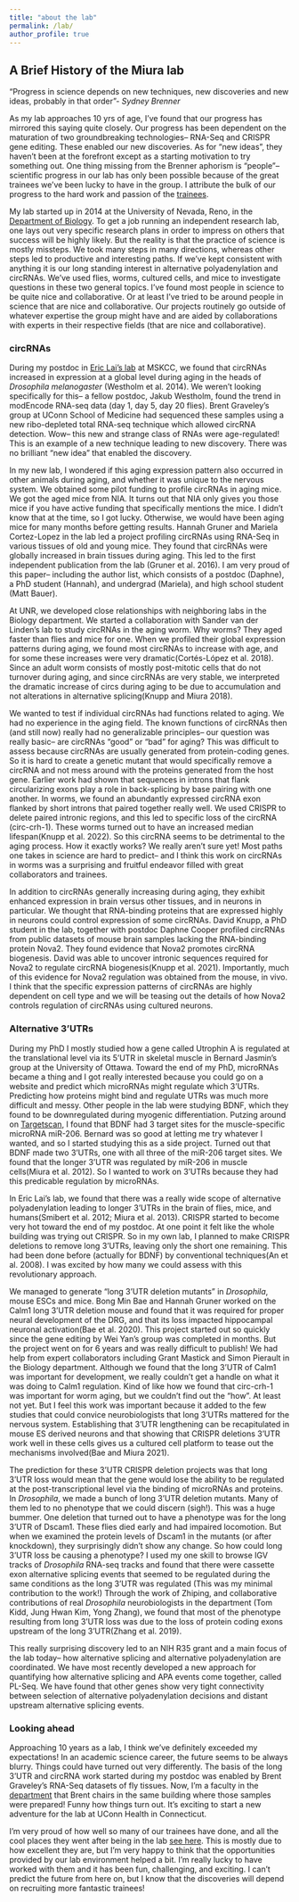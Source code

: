 ```yaml
---
title: "about the lab"
permalink: /lab/
author_profile: true
---
```



## A Brief History of the Miura lab

“Progress in science depends on new techniques, new discoveries and new ideas, probably in that order”- _Sydney Brenner_

As my lab approaches 10 yrs of age, I’ve found that our progress has mirrored this saying quite closely. Our progress has been dependent on the maturation of two groundbreaking technologies– RNA-Seq and CRISPR gene editing. These enabled our new discoveries. As for “new ideas”, they haven’t been at the forefront except as a starting motivation to try something out. One thing missing from the Brenner aphorism is “people”– scientific progress in our lab has only been possible because of the great trainees we’ve been lucky to have in the group. I attribute the bulk of our progress to the hard work and passion of the [trainees](/markdown/).  

My lab started up in 2014 at the University of Nevada, Reno, in the [Department of Biology](https://www.unr.edu/biology/faculty). To get a job running an independent research lab, one lays out very specific research plans in order to impress on others that success will be highly likely. But the reality is that the practice of science is mostly missteps. We took many steps in many directions, whereas other steps led to productive and interesting paths. If we’ve kept consistent with anything it is our long standing interest in alternative polyadenylation and circRNAs. We’ve used flies, worms, cultured cells, and mice to investigate questions in these two general topics. I’ve found most people in science to be quite nice and collaborative. Or at least I’ve tried to be around people in science that are nice and collaborative. Our projects routinely go outside of whatever expertise the group might have and are aided by collaborations with experts in their respective fields (that are nice and collaborative).


### circRNAs

During my postdoc in [Eric Lai’s lab](https://www.mskcc.org/research/ski/labs/eric-lai) at MSKCC, we found that circRNAs increased in expression at a global level during aging in the heads of _Drosophila melanogaster_ (Westholm et al. 2014). We weren’t looking specifically for this– a fellow postdoc, Jakub Westholm, found the trend in modEncode RNA-seq data (day 1, day 5, day 20 flies). Brent Graveley’s group at UConn School of Medicine had sequenced these samples using a new ribo-depleted total RNA-seq technique which allowed circRNA detection. Wow– this new and strange class of RNAs were age-regulated! This is an example of a new technique leading to new discovery. There was no brilliant “new idea” that enabled the discovery. 

In my new lab, I wondered if this aging expression pattern also occurred in other animals during aging, and whether it was unique to the nervous system. We obtained some pilot funding to profile circRNAs in aging mice. We got the aged mice from NIA. It turns out that NIA only gives you those mice if you have active funding that specifically mentions the mice. I didn’t know that at the time, so I got lucky. Otherwise, we would have been aging mice for many months before getting results. Hannah Gruner and Mariela Cortez-Lopez in the lab led a project profiling circRNAs using RNA-Seq in various tissues of old and young mice. They found that circRNAs were globally increased in brain tissues during aging. This led to the first independent publication from the lab (Gruner et al. 2016). I am very proud of this paper– including the author list, which consists of a postdoc (Daphne), a PhD student (Hannah), and undergrad (Mariela), and high school student (Matt Bauer). 

At UNR, we developed close relationships with neighboring labs in the Biology department. We started a collaboration with Sander van der Linden’s lab to study circRNAs in the aging worm. Why worms? They aged faster than flies and mice for one. When we profiled their global expression patterns during aging, we found most circRNAs to increase with age, and for some these increases were very dramatic(Cortés-López et al. 2018). Since an adult worm consists of mostly post-mitotic cells that do not turnover during aging, and since circRNAs are very stable, we interpreted the dramatic increase of circs during aging to be due to accumulation and not alterations in alternative splicing(Knupp and Miura 2018). 

We wanted to test if individual circRNAs had functions related to aging. We had no experience in the aging field. The known functions of circRNAs then (and still now) really had no generalizable principles– our question was really basic– are circRNAs “good” or “bad” for aging? This was difficult to assess because circRNAs are usually generated from protein-coding genes. So it is hard to create a genetic mutant that would specifically remove a circRNA and not mess around with the proteins generated from the host gene. Earlier work had shown that sequences in introns that flank circularizing exons play a role in back-splicing by base pairing with one another. In worms, we found an abundantly expressed circRNA exon flanked by short introns that paired together really well. We used CRISPR to delete paired intronic regions, and this led to specific loss of the circRNA (circ-crh-1). These worms turned out to have an increased median lifespan(Knupp et al. 2022). So this circRNA seems to be detrimental to the aging process. How it exactly works? We really aren’t sure yet! Most paths one takes in science are hard to predict– and I think this work on circRNAs in worms was a surprising and fruitful endeavor filled with great collaborators and trainees. 

In addition to circRNAs generally increasing during aging, they exhibit enhanced expression in brain versus other tissues, and in neurons in particular. We thought that RNA-binding proteins that are expressed highly in neurons could control expression of some circRNAs. David Knupp, a PhD student in the lab, together with postdoc Daphne Cooper profiled circRNAs from public datasets of mouse brain samples lacking the RNA-binding protein Nova2. They found evidence that Nova2 promotes circRNA biogenesis. David was able to uncover intronic sequences required for Nova2 to regulate circRNA biogenesis(Knupp et al. 2021). Importantly, much of this evidence for Nova2 regulation was obtained from the mouse, in vivo. I think that the specific expression patterns of circRNAs are highly dependent on cell type and we will be teasing out the details of how Nova2 controls regulation of circRNAs using cultured neurons. 

### Alternative 3’UTRs

During my PhD I mostly studied how a gene called Utrophin A is regulated at the translational level via its 5’UTR in skeletal muscle in Bernard Jasmin’s group at the University of Ottawa. Toward the end of my PhD, microRNAs became a thing and I got really interested because you could go on a website and predict which microRNAs might regulate which 3’UTRs. Predicting how proteins might bind and regulate UTRs was much more difficult and messy. Other people in the lab were studying BDNF, which they found to be downregulated during myogenic differentiation. Putzing around on [Targetscan](https://www.targetscan.org/vert_80/), I found that BDNF had 3 target sites for the muscle-specific microRNA miR-206. Bernard was so good at letting me try whatever I wanted, and so I started studying this as a side project. Turned out that BDNF made two 3’UTRs, one with all three of the miR-206 target sites. We found that the longer 3’UTR was regulated by miR-206 in muscle cells(Miura et al. 2012). So I wanted to work on 3’UTRs because they had this predicable regulation by microRNAs.

In Eric Lai’s lab, we found that there was a really wide scope of alternative polyadenylation leading to longer 3’UTRs in the brain of flies, mice, and humans(Smibert et al. 2012; Miura et al. 2013). CRISPR started to become very hot toward the end of my postdoc. At one point it felt like the whole building was trying out CRISPR. So in my own lab, I planned to make CRISPR deletions to remove long 3’UTRs, leaving only the short one remaining. This had been done before (actually for BDNF) by conventional techniques(An et al. 2008). I was excited by how many we could assess with this revolutionary approach. 

We managed to generate “long 3’UTR deletion mutants” in _Drosophila_, mouse ESCs and mice. Bong Min Bae and Hannah Gruner worked on the Calm1 long 3’UTR deletion mouse and found that it was required for proper neural development of the DRG, and that its loss impacted hippocampal neuronal activation(Bae et al. 2020). This project started out so quickly since the gene editing by Wei Yan’s group was completed in months. But the project went on for 6 years and was really difficult to publish! We had help from expert collaborators including Grant Mastick and Simon Pierault in the Biology department. Although we found that the long 3’UTR of Calm1 was important for development, we really couldn’t get a handle on what it was doing to Calm1 regulation. Kind of like how we found that circ-crh-1 was important for worm aging, but we couldn’t find out the “how”. At least not yet. But I feel this work was important because it added to the few studies that could convice neurobiologists that long 3’UTRs mattered for the nervous system. Establishing that 3’UTR lengthening can be recapitulated in mouse ES derived neurons and that showing that CRISPR deletions 3’UTR work well in these cells gives us a cultured cell platform to tease out the mechanisms involved(Bae and Miura 2021).  

The prediction for these 3’UTR CRISPR deletion projects was that long 3’UTR loss would mean that the gene would lose the ability to be regulated at the post-transcriptional level via the binding of microRNAs and proteins. In _Drosophila_, we made a bunch of long 3’UTR deletion mutants. Many of them led to no phenotype that we could discern (sigh!). This was a huge bummer. One deletion that turned out to have a phenotype was for the long 3’UTR of Dscam1. These flies died early and had impaired locomotion. But when we examined the protein levels of Dscam1 in the mutants (or after knockdown), they surprisingly didn’t show any change. So how could long 3’UTR loss be causing a phenotype? I used my one skill to browse IGV tracks of _Drosophila_ RNA-seq tracks and found that there were cassette exon alternative splicing events that seemed to be regulated during the same conditions as the long 3’UTR was regulated (This was my minimal contribution to the work!) Through the work of Zhiping, and collaborative contributions of real _Drosophila_ neurobiologists in the department (Tom Kidd, Jung Hwan Kim, Yong Zhang), we found that most of the phenotype resulting from long 3’UTR loss was due to the loss of protein coding exons upstream of the long 3’UTR(Zhang et al. 2019). 

This really surprising discovery led to an NIH R35 grant and a main focus of the lab today– how alternative splicing and alternative polyadenylation are coordinated. We have most recently developed a new approach for quantifying how alternative splicing and APA events come together, called PL-Seq. We have found that other genes show very tight connectivity between selection of alternative polyadenylation decisions and distant upstream alternative splicing events. 

### Looking ahead

Approaching 10 years as a lab, I think we’ve definitely exceeded my expectations! In an academic science career, the future seems to be always blurry. Things could have turned out very differently. The basis of the long 3’UTR and circRNA work started during my postdoc was enabled by Brent Graveley’s RNA-Seq datasets of fly tissues. Now, I’m a faculty in the [department](https://health.uconn.edu/genetics/) that Brent chairs in the same building where those samples were prepared! Funny how things turn out. It’s exciting to start a new adventure for the lab at UConn Health in Connecticut. 

I’m very proud of how well so many of our trainees have done, and all the cool places they went after being in the lab [see here](/images/success.jpg). This is mostly due to how excellent they are, but I’m very happy to think that the opportunities provided by our lab environment helped a bit. I’m really lucky to have worked with them and it has been fun, challenging, and exciting. I can’t predict the future from here on, but I know that the discoveries will depend on recruiting more fantastic trainees! 
